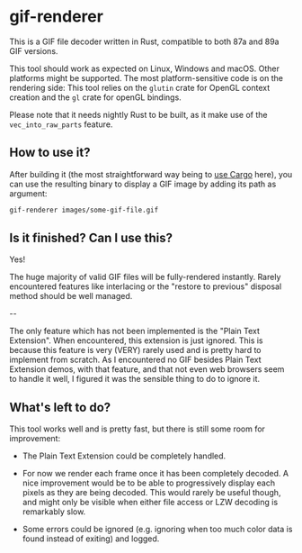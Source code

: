 # gif-renderer #################################################################

This is a GIF file decoder written in Rust, compatible to both 87a and 89a GIF
versions.

This tool should work as expected on Linux, Windows and macOS. Other platforms
might be supported. The most platform-sensitive code is on the rendering side:
This tool relies on the `glutin` crate for OpenGL context creation and the `gl`
crate for openGL bindings.

Please note that it needs nightly Rust to be built, as it make use of the
`vec_into_raw_parts` feature.


## How to use it? ##############################################################

After building it (the most straightforward way being to [use
Cargo](https://doc.rust-lang.org/cargo/) here), you can use the resulting binary
to display a GIF image by adding its path as argument:
```sh
gif-renderer images/some-gif-file.gif
```

## Is it finished? Can I use this? #############################################

Yes!

The huge majority of valid GIF files will be fully-rendered instantly.
Rarely encountered features like interlacing or the "restore to previous"
disposal method should be well managed.

--

The only feature which has not been implemented is the "Plain Text Extension".
When encountered, this extension is just ignored.
This is because this feature is very (VERY) rarely used and is pretty hard to
implement from scratch.
As I encountered no GIF besides Plain Text Extension demos, with that feature,
and that not even web browsers seem to handle it well, I figured it was the
sensible thing to do to ignore it.


## What's left to do? ##########################################################

This tool works well and is pretty fast, but there is still some room for
improvement:

  - The Plain Text Extension could be completely handled.

  - For now we render each frame once it has been completely decoded.
    A nice improvement would be to be able to progressively display each pixels
    as they are being decoded. This would rarely be useful though, and might
    only be visible when either file access or LZW decoding is remarkably slow.

  - Some errors could be ignored (e.g. ignoring when too much color data is
    found instead of exiting) and logged.
